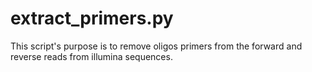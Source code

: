# extract_primers.py

This script's purpose is to remove oligos primers from the forward and reverse reads from illumina sequences. 
